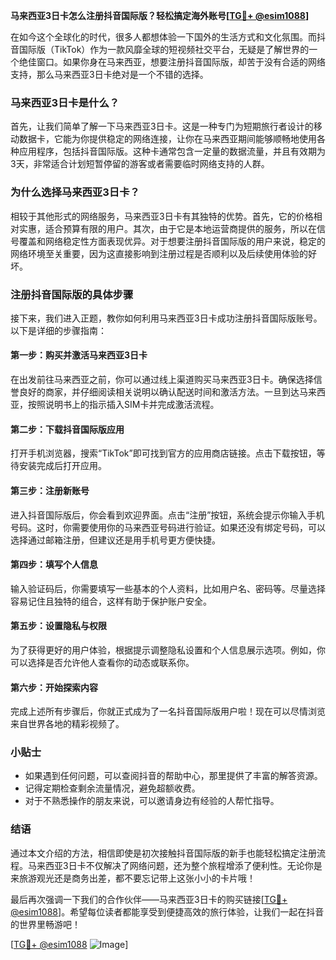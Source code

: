 **马来西亚3日卡怎么注册抖音国际版？轻松搞定海外账号[[TG💪+ @esim1088](https://t.me/s/esim1088)]**

在如今这个全球化的时代，很多人都想体验一下国外的生活方式和文化氛围。而抖音国际版（TikTok）作为一款风靡全球的短视频社交平台，无疑是了解世界的一个绝佳窗口。如果你身在马来西亚，想要注册抖音国际版，却苦于没有合适的网络支持，那么马来西亚3日卡绝对是一个不错的选择。

### 马来西亚3日卡是什么？

首先，让我们简单了解一下马来西亚3日卡。这是一种专门为短期旅行者设计的移动数据卡，它能为你提供稳定的网络连接，让你在马来西亚期间能够顺畅地使用各种应用程序，包括抖音国际版。这种卡通常包含一定量的数据流量，并且有效期为3天，非常适合计划短暂停留的游客或者需要临时网络支持的人群。

### 为什么选择马来西亚3日卡？

相较于其他形式的网络服务，马来西亚3日卡有其独特的优势。首先，它的价格相对实惠，适合预算有限的用户。其次，由于它是本地运营商提供的服务，所以在信号覆盖和网络稳定性方面表现优异。对于想要注册抖音国际版的用户来说，稳定的网络环境至关重要，因为这直接影响到注册过程是否顺利以及后续使用体验的好坏。

### 注册抖音国际版的具体步骤

接下来，我们进入正题，教你如何利用马来西亚3日卡成功注册抖音国际版账号。以下是详细的步骤指南：

#### 第一步：购买并激活马来西亚3日卡
在出发前往马来西亚之前，你可以通过线上渠道购买马来西亚3日卡。确保选择信誉良好的商家，并仔细阅读相关说明以确认配送时间和激活方法。一旦到达马来西亚，按照说明书上的指示插入SIM卡并完成激活流程。

#### 第二步：下载抖音国际版应用
打开手机浏览器，搜索“TikTok”即可找到官方的应用商店链接。点击下载按钮，等待安装完成后打开应用。

#### 第三步：注册新账号
进入抖音国际版后，你会看到欢迎界面。点击“注册”按钮，系统会提示你输入手机号码。这时，你需要使用你的马来西亚号码进行验证。如果还没有绑定号码，可以选择通过邮箱注册，但建议还是用手机号更方便快捷。

#### 第四步：填写个人信息
输入验证码后，你需要填写一些基本的个人资料，比如用户名、密码等。尽量选择容易记住且独特的组合，这样有助于保护账户安全。

#### 第五步：设置隐私与权限
为了获得更好的用户体验，根据提示调整隐私设置和个人信息展示选项。例如，你可以选择是否允许他人查看你的动态或联系你。

#### 第六步：开始探索内容
完成上述所有步骤后，你就正式成为了一名抖音国际版用户啦！现在可以尽情浏览来自世界各地的精彩视频了。

### 小贴士
- 如果遇到任何问题，可以查阅抖音的帮助中心，那里提供了丰富的解答资源。
- 记得定期检查剩余流量情况，避免超额收费。
- 对于不熟悉操作的朋友来说，可以邀请身边有经验的人帮忙指导。

### 结语

通过本文介绍的方法，相信即使是初次接触抖音国际版的新手也能轻松搞定注册流程。马来西亚3日卡不仅解决了网络问题，还为整个旅程增添了便利性。无论你是来旅游观光还是商务出差，都不要忘记带上这张小小的卡片哦！

最后再次强调一下我们的合作伙伴——马来西亚3日卡的购买链接[[TG💪+ @esim1088](https://t.me/s/esim1088)]。希望每位读者都能享受到便捷高效的旅行体验，让我们一起在抖音的世界里畅游吧！

[[TG💪+ @esim1088](https://t.me/s/esim1088) ![Image](https://i.postimg.cc/4NQfJmqS/Snipaste-2025-05-13-00-14-12.png)]